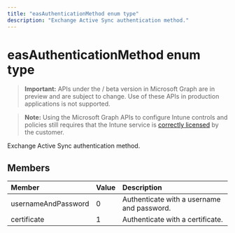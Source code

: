 ```yaml
---
title: "easAuthenticationMethod enum type"
description: "Exchange Active Sync authentication method."
---
```


# easAuthenticationMethod enum type

> **Important:** APIs under the / beta version in Microsoft Graph are in preview and are subject to change. Use of these APIs in production applications is not supported.

> **Note:** Using the Microsoft Graph APIs to configure Intune controls and policies still requires that the Intune service is [correctly licensed](https://go.microsoft.com/fwlink/?linkid=839381) by the customer.

Exchange Active Sync authentication method.
## Members
|Member|Value|Description|
|:---|:---|:---|
|usernameAndPassword|0|Authenticate with a username and password.|
|certificate|1|Authenticate with a certificate.|






